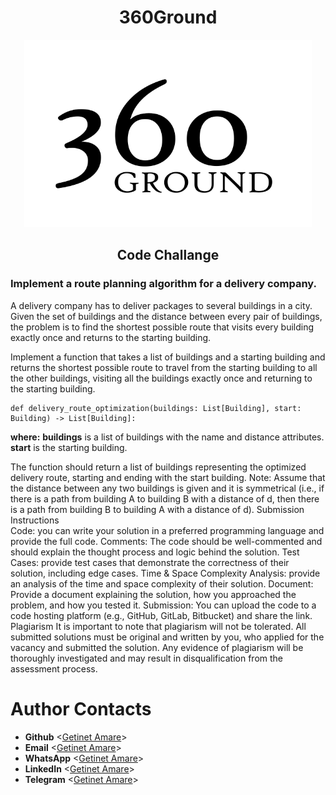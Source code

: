 <h1 align="center"> 360Ground </h1>
<p align="center">
  <img width="460" height="300" src="images/360Logo.svg">
</p>

<h2 align="center">
  Code Challange
</h2>

### Implement a route planning algorithm for a delivery company.
A delivery company has to deliver packages to several buildings in a city. Given the set of buildings and the distance between every pair of buildings, the problem is to find the shortest possible route that visits every building exactly once and returns to the starting building.

Implement a function that takes a list of buildings and a starting building and returns the shortest possible route to travel from the starting building to all the other buildings, visiting all the buildings exactly once and returning to the starting building.
```
def delivery_route_optimization(buildings: List[Building], start: Building) -> List[Building]:
```

<b>where:</b>
<b>buildings</b> is a list of buildings with the name and distance attributes.
<b>start</b> is the starting building.

The function should return a list of buildings representing the optimized delivery route, starting and ending with the start building.
Note: Assume that the distance between any two buildings is given and it is symmetrical (i.e., if there is a path from building A to building B with a distance of d, then there is a path from building B to building A with a distance of d).
Submission Instructions  
Code: you can write your solution in a preferred programming language and provide the full code.
Comments: The code should be well-commented and should explain the thought process and logic behind the solution.
Test Cases: provide test cases that demonstrate the correctness of their solution, including edge cases.
Time & Space Complexity Analysis: provide an analysis of the time and space complexity of their solution.
Document: Provide a document explaining the solution, how you approached the problem, and how you tested it.
Submission: You can upload the code to a code hosting platform (e.g., GitHub, GitLab, Bitbucket) and share the link.
Plagiarism
It is important to note that plagiarism will not be tolerated. All submitted solutions must be original and written by you, who applied for the vacancy and submitted the solution. Any evidence of plagiarism will be thoroughly investigated and may result in disqualification from the assessment process.

# Author Contacts
* **Github** <[Getinet Amare](https://github.com/gama1221)>
* **Email** <[Getinet Amare](mailto:getinetamare@gmail.com)>
* **WhatsApp** <[Getinet Amare](https://wa.me/+251991732949)>
* **LinkedIn** <[Getinet Amare](https://www.linkedin.com/in/getinet-mekonnen/)>
* **Telegram** <[Getinet Amare](https://t.me/gama2112)>
